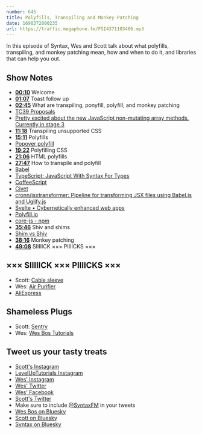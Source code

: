 ```yaml
---
number: 645
title: Polyfills, Transpiling and Monkey Patching
date: 1690372800235
url: https://traffic.megaphone.fm/FSI4371103406.mp3
---
```


In this episode of Syntax, Wes and Scott talk about what polyfills, transpiling, and monkey patching mean, how and when to do it, and libraries that can help you out.

## Show Notes

* **[00:10](#t=00:10)** Welcome
* **[01:07](#t=01:07)** Toast follow up
* **[02:45](#t=02:45)** What are transpiling, ponyfill, polyfill, and monkey patching
* [TC39 Proposals](https://github.com/tc39/proposals)
* [Pretty excited about the new JavaScript non-mutating array methods. Currently in stage 3](https://twitter.com/wesbos/status/1593271021557239809)
* **[11:18](#t=11:18)** Transpiling unsupported CSS
* **[15:11](#t=15:11)** Polyfills
* [Popover polyfill](https://github.com/oddbird/popover-polyfill/blob/main/src/popover.ts)
* **[19:22](#t=19:22)** Polyfilling CSS
* **[21:06](#t=21:06)** HTML polyfills
* **[27:47](#t=27:47)** How to transpile and polyfill
* [Babel](https://babeljs.io/)
* [TypeScript: JavaScript With Syntax For Types](https://www.typescriptlang.org/)
* [CoffeeScript](https://coffeescript.org/)
* [Civet](https://civet.dev/)
* [cronn/jsxtransformer: Pipeline for transforming JSX files using Babel.js and Uglify.js](https://github.com/cronn/jsxtransformer)
* [Svelte • Cybernetically enhanced web apps](https://svelte.dev/)
* [Polyfill.io](https://polyfill.io/v3/)
* [core-js - npm](https://www.npmjs.com/package/core-js)
* **[35:46](#t=35:46)** Shiv and shims
* [Shim vs Shiv](https://stackoverflow.com/questions/14429061/html5-shim-vs-shiv)
* **[38:16](#t=38:16)** Monkey patching
* **[49:08](#t=49:08)** SIIIIICK ××× PIIIICKS ×××

## ××× SIIIIICK ××× PIIIICKS ×××

* Scott: [Cable sleeve](https://amzn.to/44vKgcW)
* Wes: [Air Purifier](https://www.meross.com/en-gc/smart-air-purifier/homekit-air-purifier/112)
* [AliExpress](https://www.aliexpress.com/)

## Shameless Plugs

* Scott: [Sentry](https://sentry.io)
* Wes: [Wes Bos Tutorials](https://wesbos.com/courses)

## Tweet us your tasty treats

* [Scott's Instagram](https://www.instagram.com/stolinski/)
* [LevelUpTutorials Instagram](https://www.instagram.com/LevelUpTutorials/)
* [Wes' Instagram](https://www.instagram.com/wesbos/)
* [Wes' Twitter](https://twitter.com/wesbos)
* [Wes' Facebook](https://www.facebook.com/wesbos.developer)
* [Scott's Twitter](https://twitter.com/stolinski)
* Make sure to include [@SyntaxFM](https://twitter.com/SyntaxFM) in your tweets
* [Wes Bos on Bluesky](https://bsky.app/profile/wesbos.com)
* [Scott on Bluesky](https://bsky.app/profile/tolin.ski)
* [Syntax on Bluesky](https://bsky.app/profile/syntax.fm)
